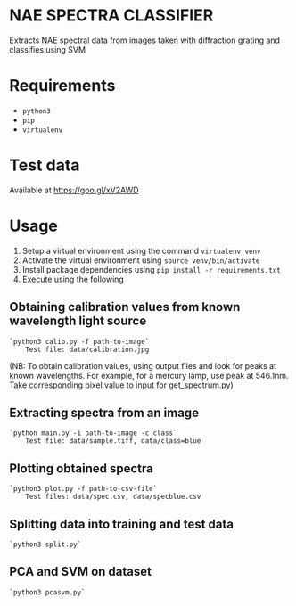 # NAE SPECTRA CLASSIFIER
Extracts NAE spectral data from images taken with diffraction grating and classifies using SVM

# Requirements

* `python3`
* `pip`
* `virtualenv`

# Test data
Available at https://goo.gl/xV2AWD

# Usage
1. Setup a virtual environment using the command `virtualenv venv`
2. Activate the virtual environment using `source venv/bin/activate`
3. Install package dependencies using `pip install -r requirements.txt`
4. Execute using the following

## Obtaining calibration values from known wavelength light source
	`python3 calib.py -f path-to-image`
		Test file: data/calibration.jpg
(NB: To obtain calibration values, using output files and look for peaks 
at known wavelengths. For example, for a mercury lamp, use peak at 
546.1nm. Take corresponding pixel value to input for get_spectrum.py)

## Extracting spectra from an image
	`python main.py -i path-to-image -c class`
		Test file: data/sample.tiff, data/class=blue

## Plotting obtained spectra
	`python3 plot.py -f path-to-csv-file`
		Test files: data/spec.csv, data/specblue.csv

## Splitting data into training and test data
	`python3 split.py`

## PCA and SVM on dataset
	`python3 pcasvm.py`
